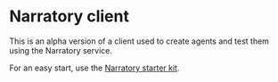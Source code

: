 # Narratory client

This is an alpha version of a client used to create agents and test them using the Narratory service.

For an easy start, use the [Narratory starter kit](https://github.com/narratory/narratory-starter-kit).